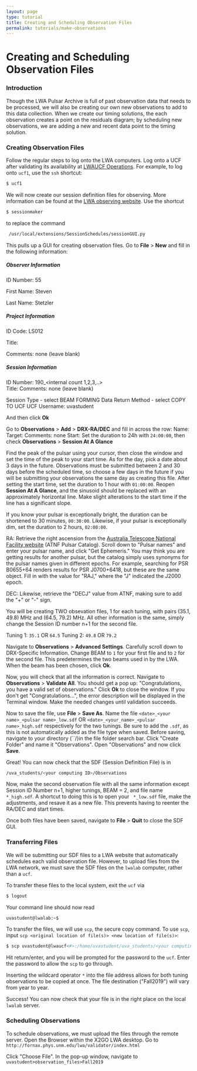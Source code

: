 ```yaml
---
layout: page
type: tutorial
title: Creating and Scheduling Observation Files
permalink: tutorials/make-observations
---
```


# Creating and Scheduling Observation Files

### Introduction

Though the LWA Pulsar Archive is full of past observation data that needs to be processed, we will also be creating our own new observations to add to this data collection. When we create our timing solutions, the each observation creates a point on the residuals diagram; by scheduling new observations, we are adding a new and recent data point to the timing solution. 

### Creating Observation Files

Follow the regular steps to log onto the LWA computers. Log onto a UCF after validating its availability at [LWAUCF Operations](http://lwalab.phys.unm.edu/CompScreen/cs.php). For example, to log onto ``ucf1``, use the ``ssh`` shortcut:

```sh
$ ucf1
```

We will now create our session definition files for observing. More information can be found at the [LWA observing website](http://www.phys.unm.edu/~lwa/astro/scheds/schedhints.html). Use the shortcut 

```sh
$ sessionmaker
```

to replace the command

```sh
 /usr/local/extensions/SessionSchedules/sessionGUI.py
```

This pulls up a GUI for creating observation files. 
Go to **File** > **New** and fill in the following information:

##### Observer Information
ID Number: 55

First Name: Steven

Last Name: Stetzler
##### Project Information 
ID Code: LS012

Title: <pulsar name>
	
Comments: none (leave blank)
##### Session Information
ID Number: 190_<internal count 1,2,3,..>		
Title: <pulsar name>
Comments: none (leave blank)

Session Type - select BEAM FORMING
Data Return Method - select COPY TO UCF
UCF Username: uvastudent

And then click **Ok**

Go to **Observations** > **Add** > **DRX-RA/DEC** and fill in across the row:
Name: <pulsar name>
Target: <pulsar name>
Comments: none
Start: Set the duration to 24h with ``24:00:00``, then check **Observations** > **Session At A Glance**

Find the peak of the pulsar using your cursor, then close the window and set the time of the peak to your start time. As for the day, pick a date about 3 days in the future. Observations must be submitted between 2 and 30 days before the scheduled time, so choose a few days in the future if you will be submitting your observations the same day as creating this file. After setting the start time, set the duration to 1 hour with ``01:00:00``. Reopen **Session At A Glance**, and the sinusoid should be replaced with an approximately horizontal line. Make slight alterations to the start time if the line has a significant slope. 

If you know your pulsar is exceptionally bright, the duration can be shortened to 30 minutes, ``00:30:00``. Likewise, if your pulsar is exceptionally dim, set the duration to 2 hours, ``02:00:00``. 	

RA: Retrieve the right ascension from the [Australia Telescope National Facility website](https://www.atnf.csiro.au/people/pulsar/psrcat/) (ATNF Pulsar Catalog). Scroll down to "Pulsar names" and enter your pulsar name, and click "Get Ephemeris." You may think you are getting results for another pulsar, but the catalog simply uses synonyms for the pulsar names given in different epochs. For example, searching for PSR B0655+64 renders results for PSR J0700+6418, but these are the same object. Fill in with the value for "RAJ," where the "J" indicated the J2000 epoch. 
	
DEC: Likewise, retrieve the "DECJ" value from ATNF, making sure to add the "+" or "-" sign. 

You will be creating TWO obsevation files, 1 for each tuning, with pairs (35.1, 49.8) MHz and (64.5, 79.2) MHz. All other information is the same, simply change the Session ID number n+1 for the second file. 

Tuning 1: ``35.1`` OR ``64.5`` 
Tuning 2: ``49.8`` OR ``79.2``

Navigate to **Observations** > **Advanced Settings**. Carefully scroll down to DRX-Specific Information. Change BEAM to ``1`` for your first file and to ``2`` for the second file. This predetermines the two beams used in by the LWA. When the beam has been chosen, click **Ok**. 

Now, you will check that all the information is correct. Navigate to **Observations** > **Validate All**. You should get a pop up: "Congratulations, you have a valid set of observations." Click **Ok** to close the window. If you don't get "Congratulations...", the error description will be displayed in the Terminal window. Make the needed changes until validation succeeds. 

Now to save the file, use **File** > **Save As**. Name the file ``<date>_<your name>_<pulsar name>_low.sdf`` OR ``<date>_<your_name>_<pulsar name>_high.sdf`` respectively for the two tunings. Be sure to add the ``.sdf``, as this is not automatically added as the file type when saved. Before saving, navigate to your directory (``/<computing ID>)in the file folder search bar. Click "Create Folder" and name it "Observations". Open "Observations" and now click **Save**.

Great! You can now check that the SDF (Session Definition File) is in 
```sh
/uva_students/<your computing ID>/Observations
```
Now, make the second observation file with all the same information except Session ID Number n+1, higher tunings, BEAM = 2, and file name `` *_high.sdf``. A shortcut to doing this is to open your `` *_low.sdf`` file, make the adjustments, and resave it as a new file. This prevents having to reenter the RA/DEC and start times. 

Once both files have been saved, navigate to **File** > **Quit** to close the SDF GUI. 

### Transferring Files

We will be submitting our SDF files to a LWA website that automatically schedules each valid observation file. However, to upload files from the LWA network, we must save the SDF files on the ``lwalab`` computer, rather than a ``ucf``. 

To transfer these files to the local system, exit the ``ucf`` via

```sh
$ logout
```

Your command line should now read

```sh
uvastudent@lwalab:~$
```

To transfer the files, we will use ``scp``, the secure copy command. To use ``scp``, input ``scp <original location of file(s)> <new location of file(s)>``:

```sh
$ scp uvastudent@lwaucf<#>:/home/uvastudent/uva_students/<your computing ID>/Observations/<date>_<your name>_<pulsar name>_* /home/uvastudent/observation_files/Fall2019
```

Hit return/enter, and you will be prompted for the password to the ``ucf``. Enter the password to allow the ``scp`` to go through. 

Inserting the wildcard operator `` * `` into the file address allows for both tuning observations to be copied at once. The file destination ("Fall2019") will vary from year to year. 

Success! You can now check that your file is in the right place on the local ``lwalab`` server. 

### Scheduling Observations

To schedule observations, we must upload the files through the remote server. Open the Browser within the X2GO LWA desktop. Go to ``http://fornax.phys.unm.edu/lwa/validator/index.html``

Click "Choose File". In the pop-up window, navigate to ``uvastudent>observation_files>Fall2019``
